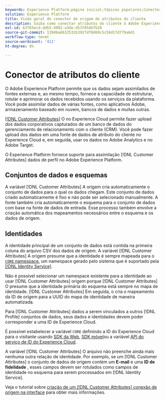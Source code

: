 ```yaml
---
keywords: Experience Platform;página inicial;tópicos populares;Conector de atributos do cliente
solution: Experience Platform
title: Visão geral do conector de origem de atributos do cliente
description: Saiba como conectar atributos do cliente à Adobe Experience Platform usando APIs ou a interface do usuário
exl-id: 63765ecd-ddb5-4992-a3de-d53f054bfb28
source-git-commit: 139d6a6632532b392fdf8d69c5c59d1fd779a6d1
workflow-type: tm+mt
source-wordcount: '411'
ht-degree: 8%

---
```


# Conector de atributos do cliente

O Adobe Experience Platform permite que os dados sejam assimilados de fontes externas e, ao mesmo tempo, fornece a capacidade de estruturar, rotular e aprimorar os dados recebidos usando os serviços da plataforma. Você pode assimilar dados de várias fontes, como aplicativos Adobe, armazenamento baseado em nuvem, bancos de dados e muitas outras.

[[!DNL Customer Attributes]](https://experienceleague.adobe.com/docs/core-services/interface/services/customer-attributes/attributes.html?lang=en) O no Experience Cloud permite fazer upload dos dados corporativos capturados de um banco de dados do gerenciamento de relacionamento com o cliente (CRM). Você pode fazer upload dos dados em uma fonte de dados de atributo do cliente no Experience Cloud e, em seguida, usar os dados no Adobe Analytics e no Adobe Target.

O Experience Platform fornece suporte para assimilação [!DNL Customer Attributes] dados de perfil no Adobe Experience Platform.

## Conjuntos de dados e esquemas

A variável [!DNL Customer Attributes] A origem cria automaticamente o conjunto de dados para o qual os dados chegam. Este conjunto de dados criado automaticamente é fixo e não pode ser selecionado manualmente. A fonte também cria automaticamente o esquema para o conjunto de dados com base na fonte de dados de entrada. Esse processo também envolve a criação automática dos mapeamentos necessários entre o esquema e os dados de origem.

## Identidades

A identidade principal de um conjunto de dados está contida na primeira coluna do arquivo CSV dos dados de origem. A variável [!DNL Customer Attributes] A origem presume que a identidade é sempre mapeada para o [`CORE` namespace](../../../identity-service/namespaces.md), um namespace gerado pelo sistema que é suportado pela [[!DNL Identity Service]](../../../identity-service/home.md).

Não é possível selecionar um namespace existente para a identidade ao usar [!DNL Customer Attributes] origem porque [!DNL Customer Attributes] O presume que a identidade primária do esquema está sempre no mapa de identidade. [!DNL Customer Attributes] Em seguida, o cria o mapeamento da ID de origem para a UUID do mapa de identidade de maneira automatizada.

Para [!DNL Customer Attributes] dados a serem vinculados a outros [!DNL Profile] conjuntos de dados, seus dados e identidades devem poder corresponder a uma ID de Experience Cloud.

É possível estabelecer a variável `CORE` definindo a ID do Experience Cloud para o visitante usando [SDK da Web](https://experienceleague.adobe.com/docs/experience-platform/edge/identity/overview.html?lang=en), [SDK móvel](https://developer.adobe.com/client-sdks/documentation/mobile-core/identity/)ou a variável [API do serviço de ID do Experience Cloud](https://experienceleague.adobe.com/docs/id-service/using/intro/overview.html?lang=pt-BR).

A variável [!DNL Customer Attributes] O arquivo não preenche ainda mais nenhuma outra relação de identidade. Por exemplo, se um [!DNL Customer Attributes] o conjunto de dados de origem contém um **E-mail** e uma **ID de fidelidade** , esses campos devem ser rotulados como campos de identidade no esquema para serem processados em [!DNL Identity Service].

Veja o tutorial sobre [criação de um [!DNL Customer Attributes] conexão de origem na interface](../../tutorials/ui/create/adobe-applications/customer-attributes.md) para obter mais informações.
